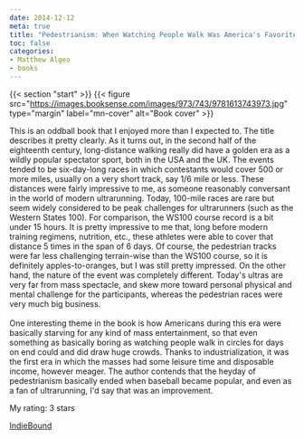 ```yaml
---
date: 2014-12-12
meta: true
title: "Pedestrianism: When Watching People Walk Was America's Favorite Spectator Sport"
toc: false
categories:
- Matthew Algeo
- books
---
```


{{< section "start" >}}
{{< figure src="https://images.booksense.com/images/973/743/9781613743973.jpg" type="margin" label="mn-cover" alt="Book cover" >}}

This is an oddball book that I enjoyed more than I expected to. The title describes it pretty clearly. As it turns out, in the second half of the eighteenth century, long-distance walking really did have a golden era as a wildly popular spectator sport, both in the USA and the UK. The events tended to be six-day-long races in which contestants would cover 500 or more miles, usually on a very short track, say 1/6 mile or less. These distances were fairly impressive to me, as someone reasonably conversant in the world of modern ultrarunning. Today, 100-mile races are rare but seem widely considered to be peak challenges for ultrarunners (such as the Western States 100). For comparison, the WS100 course record is a bit under 15 hours. It is pretty impressive to me that, long before modern training regimens, nutrition, etc., these athletes were able to cover that distance 5 times in the span of 6 days. Of course, the pedestrian tracks were far less challenging terrain-wise than the WS100 course, so it is definitely apples-to-oranges, but I was still pretty impressed. On the other hand, the nature of the event was completely different. Today's ultras are very far from mass spectacle, and skew more toward personal physical and mental challenge for the participants, whereas the pedestrian races were very much big business.<br /><br />One interesting theme in the book is how Americans during this era were basically starving for any kind of mass entertainment, so that even something as basically boring as watching people walk in circles for days on end could and did draw huge crowds. Thanks to industrialization, it was the first era in which the masses had some leisure time and disposable income, however meager. The author contends that the heyday of pedestrianism basically ended when baseball became popular, and even as a fan of ultrarunning, I'd say that was an improvement. 

My rating: 3 stars  

[IndieBound](https://www.indiebound.org/book/9781613743973)
